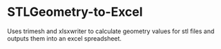 # STLGeometry-to-Excel
Uses trimesh and xlsxwriter to calculate geometry values for stl files and outputs them into an excel spreadsheet.
